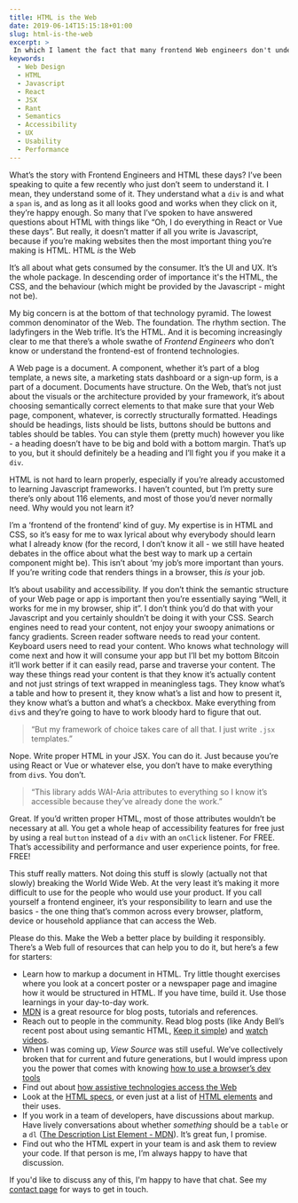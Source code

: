 ```yaml
---
title: HTML is the Web
date: 2019-06-14T15:15:18+01:00
slug: html-is-the-web
excerpt: >
 In which I lament the fact that many frontend Web engineers don't understand the end product of their work, HTML.
keywords:
  - Web Design
  - HTML
  - Javascript
  - React
  - JSX
  - Rant
  - Semantics
  - Accessibility
  - UX
  - Usability
  - Performance
---
```


What’s the story with Frontend Engineers and HTML these days? I’ve been speaking to quite a few recently who just don’t seem to understand it. I mean, they understand some of it. They understand what a `div` is and what a `span` is, and as long as it all looks good and works when they click on it, they’re happy enough. So many that I’ve spoken to have answered questions about HTML with things like “Oh, I do everything in React or Vue these days”. But really, it doesn’t matter if all you write is Javascript, because if you’re making websites then the most important thing you’re making is HTML. HTML _is_ the Web

It’s all about what gets consumed by the consumer. It’s the UI and UX. It’s the whole package. In descending order of importance it's the HTML, the CSS, and the behaviour (which might be provided by the Javascript - might not be).

My big concern is at the bottom of that technology pyramid. The lowest common denominator of the Web. The foundation. The rhythm section. The ladyfingers in the Web trifle. It’s the HTML.  And it is becoming increasingly clear to me that there’s a whole swathe of _Frontend Engineers_ who don’t know or understand the frontend-est of frontend technologies.

A Web page is a document. A component, whether it’s part of a blog template, a news site, a marketing stats dashboard or a sign-up form, is a part of a document. Documents have structure. On the Web, that’s not just about the visuals or the architecture provided by your framework, it’s about choosing semantically correct elements to that make sure that your Web page, component, whatever, is correctly structurally formatted. Headings should be headings, lists should be lists, buttons should be buttons and tables should be tables. You can style them (pretty much) however you like - a heading doesn’t have to be big and bold with a bottom margin. That’s up to you, but it should definitely be a heading and I’ll fight you if you make it a `div`.

HTML is not hard to learn properly, especially if you’re already accustomed to learning Javascript frameworks. I haven’t counted, but I’m pretty sure there’s only about 116 elements, and most of those you’d never normally need. Why would you not learn it?

I’m a ‘frontend of the frontend’ kind of guy. My expertise is in HTML and CSS, so it’s easy for me to wax lyrical about why everybody should learn what I already know (for the record, I don’t know it all - we still have heated debates in the office about what the best way to mark up a certain component might be). This isn’t about ‘my job’s more important than yours. If you’re writing code that renders things in a browser, this _is_ your job.

It’s about usability and accessibility. If you don’t think the semantic structure of your Web page or app is important then you’re essentially saying “Well, it works for me in my browser, ship it”. I don’t think you’d do that with your Javascript and you certainly shouldn’t be doing it with your CSS. Search engines need to read your content, not enjoy your swoopy animations or fancy gradients. Screen reader software needs to read your content. Keyboard users need to read your content. Who knows what technology will come next and how it will consume your app but I’ll bet my bottom Bitcoin it’ll work better if it can easily read, parse and traverse your content. The way these things read your content is that they know it’s actually content and not just strings of text wrapped in meaningless tags. They know what’s a table and how to present it, they know what’s a list and how to present it, they know what’s a button and what’s a checkbox. Make everything from `div`s and they’re going to have to work bloody hard to figure that out.

> “But my framework of choice takes care of all that. I just write `.jsx` templates.”

Nope. Write proper HTML in your JSX. You can do it. Just because you’re using React or Vue or whatever else, you don’t have to make everything from `div`s. You don’t.

> “This library adds WAI-Aria attributes to everything so I know it’s accessible because they’ve already done the work.”

Great. If you’d written proper HTML, most of those attributes wouldn’t be necessary at all. You get a whole heap of accessibility features for free just by using a real `button` instead of a `div` with an `onClick` listener. For FREE. That’s accessibility and performance and user experience points, for free. FREE!

This stuff really matters. Not doing this stuff is slowly (actually not that slowly) breaking the World Wide Web. At the very least it’s making it more difficult to use for the people who would use your product. If you call yourself a frontend engineer, it’s your responsibility to learn and use the basics - the one thing that’s common across every browser, platform, device or household appliance that can access the Web.

Please do this. Make the Web a better place by building it responsibly. There’s a Web full of resources that can help you to do it, but here’s a few for starters:

* Learn how to markup a document in HTML. Try little thought exercises where you look at a concert poster or a newspaper page and imagine how it would be structured in HTML. If you have time, build it. Use those learnings in your day-to-day work.
* [MDN](https://developer.mozilla.org/en-US/docs/Web/HTML) is a great resource for blog posts, tutorials and references.
* Reach out to people in the community. Read blog posts (like Andy Bell’s recent post about using semantic HTML, [Keep it simple](https://andy-bell.design/wrote/keep-it-simple/)) and [watch videos](https://css-tricks.com/video-screencasts/58-html-css-the-very-basics/).
* When I was coming up, *View Source* was still useful. We’ve collectively broken that for current and future generations, but I would impress upon you the power that comes with knowing [how to use a browser’s dev tools](https://developer.mozilla.org/en-US/docs/Learn/Common_questions/What_are_browser_developer_tools)
* Find out about [how assistive technologies access the Web](https://www.smashingmagazine.com/2019/02/accessibility-webinar/)
* Look at the [HTML specs](https://www.w3.org/TR/html52/), or even just at a list of [HTML elements](https://developer.mozilla.org/en-US/docs/Web/HTML/Element) and their uses.
* If you work in a team of developers, have discussions about markup. Have lively conversations about whether _something_ should be a `table` or a `dl`
([The Description List Element - MDN](https://www.w3schools.com/html/html_lists.asp)). It’s great fun, I promise.
* Find out who the HTML expert in your team is and ask them to review your code. If that person is me, I’m always happy to have that discussion.

If you'd like to discuss any of this, I'm happy to have that chat. See my [contact page](https://www.petelambert.com/contact) for ways to get in touch.
